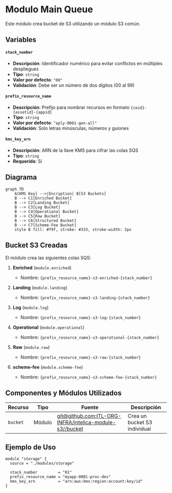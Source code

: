 # Modulo Main Queue

Este módulo crea bucket de S3 utilizando un módulo S3 común.

## Variables

#### `stack_number`

- **Descripción**: Identificador numérico para evitar conflictos en múltiples despliegues
- **Tipo**: `string`
- **Valor por defecto**: `"00"`
- **Validación**: Debe ser un número de dos dígitos (00 al 99)

#### `prefix_resource_name`

- **Descripción**: Prefijo para nombrar recursos en formato `{coid}-{assetid}-{appid}`
- **Tipo**: `string`
- **Valor por defecto**: `"aply-0001-gen-all"`
- **Validación**: Solo letras minúsculas, números y guiones

#### `kms_key_arn`

- **Descripción**: ARN de la llave KMS para cifrar las colas SQS
- **Tipo**: `string`
- **Requerido**: Sí

## Diagrama

```mermaid
graph TD
    A[KMS Key] -->|Encryption| B[S3 Buckets]
    B --> C1[Enriched Bucket]
    B --> C2[Landing Bucket]
    B --> C3[Log Bucket]
    B --> C4[Operational Bucket]
    B --> C5[Raw Bucket]
    B --> C6[Structured Bucket]
    B --> C7[Scheme-Fee Bucket]
    style B fill: #f9f, stroke: #333, stroke-width: 2px
```

## Bucket S3 Creadas

El módulo crea las siguientes colas SQS:

1. **Enriched** (`module.enriched`)
    - Nombre: `{prefix_resource_name}-s3-enriched-{stack_number}`

2. **Landing** (`module.landing`)
    - Nombre: `{prefix_resource_name}-s3-landing-{stack_number}`

3. **Log** (`module.log`)
    - Nombre: `{prefix_resource_name}-s3-log-{stack_number}`

4. **Operational** (`module.operational`)
    - Nombre: `{prefix_resource_name}-s3-operational-{stack_number}`

5. **Raw** (`module.raw`)
    - Nombre: `{prefix_resource_name}-s3-raw-{stack_number}`

6. **scheme-fee** (`module.scheme-fee`)
    - Nombre: `{prefix_resource_name}-s3-scheme-fee-{stack_number}`

## Componentes y Módulos Utilizados

| Recurso  | Tipo   | Fuente                                                                                                                          | Descripción                  |
|----------|--------|---------------------------------------------------------------------------------------------------------------------------------|------------------------------|
| `bucket` | Módulo | [git@github.com:ITL-ORG-INFRA/intelica-module-s3//bucket](https://github.com/ITL-ORG-INFRA/intelica-module-s3/tree/main/bucket) | Crea un bucket S3 individual |

## Ejemplo de Uso

```hcl
module "storage" {
  source = "./modules/storage"
   
  stack_number         = "01"
  prefix_resource_name = "myapp-0001-proc-dev"
  kms_key_arn          = "arn:aws:kms:region:account:key/id"
}
```